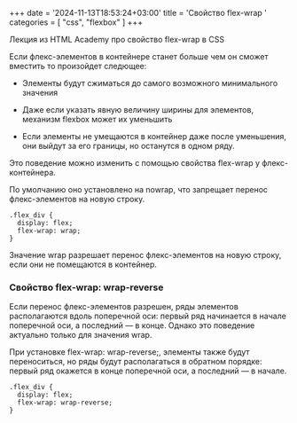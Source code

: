 +++
date = '2024-11-13T18:53:24+03:00'
title = 'Свойство flex-wrap '
categories = [ "css", "flexbox" ]
+++

<p>Лекция из HTML Academy про свойство flex-wrap в CSS</p>
            <p>
              Если флекс-элементов в контейнере станет больше чем он сможет вместить то произойдет
              следющее:
            </p>
            <ul>
              <li>
                <p>Элементы будут сжиматься до самого возможного минимального значения</p>
              </li>
              <li>
                <p>
                  Даже если указать явную величину ширины для элементов, механизм flexbox может их
                  уменьшить
                </p>
              </li>
              <li>
                <p>
                  Если элементы не умещаются в контейнер даже после уменьшения, они выйдут за его
                  границы, но останутся в одном ряду.
                </p>
              </li>
            </ul>
            <p>Это поведение можно изменить с помощью свойства flex-wrap у флекс-контейнера.</p>
            <p>
              По умолчанию оно установлено на nowrap, что запрещает перенос флекс-элементов на новую
              строку.
            </p>
            <pre><code class="css">.flex_div {
  display: flex;
  flex-wrap: wrap;
}</code></pre>
            <p class="gray">
              Значение wrap разрешает перенос флекс-элементов на новую строку, если они не
              помещаются в контейнер.
            </p>
            <h3>Свойство flex-wrap: wrap-reverse</h3>
            <p>
              Если перенос флекс-элементов разрешен, ряды элементов располагаются вдоль поперечной
              оси: первый ряд начинается в начале поперечной оси, а последний — в конце. Однако это
              поведение актуально только для значения wrap.
            </p>
            <p>
              При установке flex-wrap: wrap-reverse;, элементы также будут переноситься, но ряды
              будут располагаться в обратном порядке: первый ряд окажется в конце поперечной оси, а
              последний — в начале.
            </p>
            <pre><code>.flex_div {
  display: flex;
  flex-wrap: wrap-reverse;
}</code></pre>